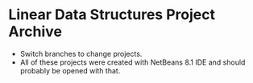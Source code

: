 # Linear Data Structures Project Archive
- Switch branches to change projects.
- All of these projects were created with NetBeans 8.1 IDE and should probably be opened with that.
